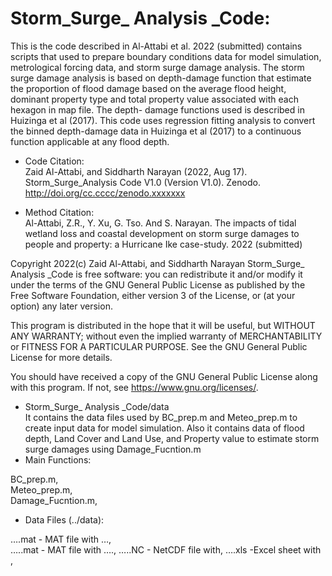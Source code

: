 # Storm_Surge_ Analysis _Code: 
This is the code described in Al-Attabi et al. 2022 (submitted) contains scripts that used to prepare boundary conditions data for model simulation, metrological forcing data, and storm surge damage analysis. The storm surge damage analysis is based on depth-damage function that estimate the proportion of flood damage based on the average flood height, dominant property type and total property value associated with each hexagon in map file. The depth- damage functions used is described in Huizinga et al (2017). This code uses regression fitting analysis to convert the binned depth-damage data in Huizinga et al (2017) to a continuous function applicable at any flood depth.
- Code Citation:  
Zaid Al-Attabi, and Siddharth Narayan (2022, Aug 17). Storm_Surge_Analysis Code V1.0 (Version V1.0). Zenodo. http://doi.org/cc.cccc/zenodo.xxxxxxx

- Method Citation:  
Al-Attabi, Z.R., Y. Xu, G. Tso. And S. Narayan. The impacts of tidal wetland loss and coastal development on storm surge damages to people and property: a Hurricane Ike case-study. 2022 (submitted)

Copyright 2022(c) Zaid Al-Attabi, and Siddharth Narayan 
Storm_Surge_ Analysis _Code is free software: you can redistribute it and/or modify it under the terms of the GNU General Public License as published by the Free Software Foundation, either version 3 of the License, or (at your option) any later version.

This program is distributed in the hope that it will be useful, but WITHOUT ANY WARRANTY; without even the implied warranty of MERCHANTABILITY or FITNESS FOR A PARTICULAR PURPOSE. See the GNU General Public License for more details.

You should have received a copy of the GNU General Public License along with this program. If not, see https://www.gnu.org/licenses/.

- Storm_Surge_ Analysis _Code/data  
  It contains the data files used by BC_prep.m and Meteo_prep.m to create input data for model simulation. Also it contains data of flood depth, Land Cover and Land Use, and Property value to estimate storm surge damages using Damage_Fucntion.m  
- Main Functions: 
 
BC_prep.m,  
Meteo_prep.m,  
Damage_Fucntion.m,  

- Data Files (../data):

….mat   - MAT file with …,  
…..mat       - MAT file with ….,
…..NC          - NetCDF file with,
….xls   -Excel sheet with , 
